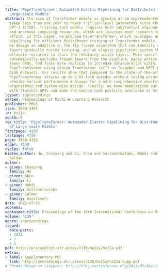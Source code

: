 ```yaml
---
title: 'PipeTransformer: Automated Elastic Pipelining for Distributed Training of
  Large-scale Models'
abstract: The size of Transformer models is growing at an unprecedented rate. It has
  taken less than one year to reach trillion-level parameters since the release of
  GPT-3 (175B). Training such models requires both substantial engineering efforts
  and enormous computing resources, which are luxuries most research teams cannot
  afford. In this paper, we propose PipeTransformer, which leverages automated elastic
  pipelining for efficient distributed training of Transformer models. In PipeTransformer,
  we design an adaptive on the fly freeze algorithm that can identify and freeze some
  layers gradually during training, and an elastic pipelining system that can dynamically
  allocate resources to train the remaining active layers. More specifically, PipeTransformer
  automatically excludes frozen layers from the pipeline, packs active layers into
  fewer GPUs, and forks more replicas to increase data-parallel width. We evaluate
  PipeTransformer using Vision Transformer (ViT) on ImageNet and BERT on SQuAD and
  GLUE datasets. Our results show that compared to the state-of-the-art baseline,
  PipeTransformer attains up to 2.83-fold speedup without losing accuracy. We also
  provide various performance analyses for a more comprehensive understanding of our
  algorithmic and system-wise design. Finally, we have modularized our training system
  with flexible APIs and made the source code publicly available at https://DistML.ai.
layout: inproceedings
series: Proceedings of Machine Learning Research
publisher: PMLR
issn: 2640-3498
id: he21a
month: 0
tex_title: 'PipeTransformer: Automated Elastic Pipelining for Distributed Training
  of Large-scale Models'
firstpage: 4150
lastpage: 4159
page: 4150-4159
order: 4150
cycles: false
bibtex_author: He, Chaoyang and Li, Shen and Soltanolkotabi, Mahdi and Avestimehr,
  Salman
author:
- given: Chaoyang
  family: He
- given: Shen
  family: Li
- given: Mahdi
  family: Soltanolkotabi
- given: Salman
  family: Avestimehr
date: 2021-07-01
address:
container-title: Proceedings of the 38th International Conference on Machine Learning
volume: '139'
genre: inproceedings
issued:
  date-parts:
  - 2021
  - 7
  - 1
pdf: http://proceedings.mlr.press/v139/he21a/he21a.pdf
extras:
- label: Supplementary PDF
  link: http://proceedings.mlr.press/v139/he21a/he21a-supp.pdf
# Format based on citeproc: http://blog.martinfenner.org/2013/07/30/citeproc-yaml-for-bibliographies/
---
```

